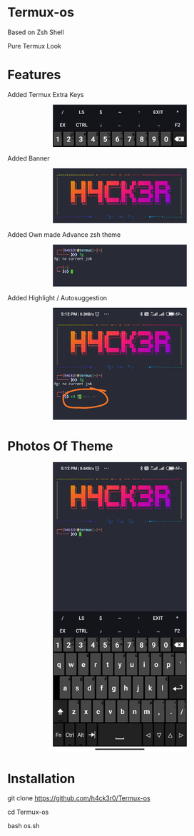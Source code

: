 # Termux-os

Based on Zsh Shell

Pure Termux Look

# Features

Added Termux Extra Keys

<p align="center">
  <img src="IMG_20200916_172012.jpg" width="300" hight="220">
</p>

Added Banner 

<p align="center">
  <img src="IMG_20200916_173634.jpg" width="300" hight="220">
</p>

Added Own made Advance zsh theme
<p align="center">
  <img src="IMG_20200916_172027.jpg" width="300" hight="220">
</p>

Added Highlight / Autosuggestion

<p align="center">
  <img src="IMG_20200916_173046.jpg" width="300" hight="220">
</p>

# Photos Of Theme




<p align="center">
  <img src="Screenshot_2020-09-16-17-12-36-564_com.termux.jpg" width="300" hight="220">
</p>

# Installation



git clone https://github.com/h4ck3r0/Termux-os

cd Termux-os

bash os.sh
